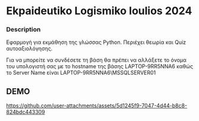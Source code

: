 # Ekpaideutiko Logismiko Ioulios 2024

### Description
Εφαρμογή για εκμάθηση της γλώσσας Python. Περιέχει θεωρία και Quiz αυτοαξιολόγησης.

Για να μπορείτε να συνδέσετε τη βάση θα πρέπει να αλλάξετε το όνομα του υπολογιστή σας με το hostname της βάσης LAPTOP-9RR5NNA6 καθώς το Server Name είναι LAPTOP-9RR5NNA6\MSSQLSERVER01

## DEMO


https://github.com/user-attachments/assets/5d1245f9-7047-4d44-b8c8-824bdc443309

